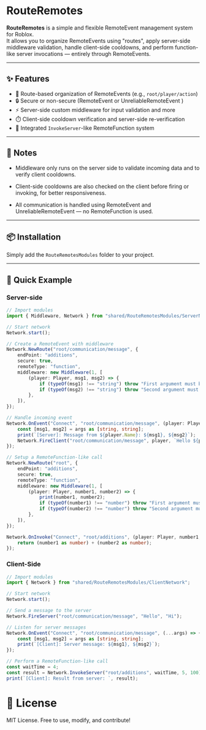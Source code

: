 # RouteRemotes

**RouteRemotes** is a simple and flexible RemoteEvent management system for Roblox.  
It allows you to organize RemoteEvents using "routes", apply server-side middleware validation, handle client-side cooldowns, and perform function-like server invocations — entirely through RemoteEvents.

---

## ✨ Features

- 📂 Route-based organization of RemoteEvents (e.g., `root/player/action`)
- 🔒 Secure or non-secure (RemoteEvent or UnreliableRemoteEvent )
- ⚡ Server-side custom middleware for input validation and more
- ⏱️ Client-side cooldown verification and server-side re-verification
- 🔁 Integrated `InvokeServer`-like RemoteFunction system
---

## 📖 Notes
- Middleware only runs on the server side to validate incoming data and to verify client cooldowns.

- Client-side cooldowns are also checked on the client before firing or invoking, for better responsiveness.

- All communication is handled using RemoteEvent and UnreliableRemoteEvent — no RemoteFunction is used.

---

## 📦 Installation

Simply add the `RouteRemotesModules` folder to your project.

---

## 🚀 Quick Example

### Server-side

```typescript
// Import modules
import { Middleware, Network } from "shared/RouteRemotesModules/ServerNetwork";

// Start network
Network.start();

// Create a RemoteEvent with middleware
Network.NewRoute("root/communication/message", {
	endPoint: "additions",
	secure: true,
	remoteType: "function",
	middleware: new Middleware(1, [
		(player: Player, msg1, msg2) => {
			if (typeOf(msg1) !== "string") throw "First argument must be a string!";
			if (typeOf(msg2) !== "string") throw "Second argument must be a string!";
		},
	]),
});

// Handle incoming event
Network.OnEvent("Connect", "root/communication/message", (player: Player, ...args) => {
	const [msg1, msg2] = args as [string, string];
	print(`[Server]: Message from ${player.Name}: ${msg1}, ${msg2}`);
	Network.FireClient("root/communication/message", player, `Hello ${player.Name}`, msg2);
});

// Setup a RemoteFunction-like call
Network.NewRoute("root", {
	endPoint: "additions",
	secure: true,
	remoteType: "function",
	middleware: new Middleware(1, [
		(player: Player, number1, number2) => {
			print(number1, number2);
			if (typeOf(number1) !== "number") throw "First argument must be a number!";
			if (typeOf(number2) !== "number") throw "Second argument must be a number!";
		},
	]),
});

Network.OnInvoke("Connect", "root/additions", (player: Player, number1, number2) => {
	return (number1 as number) + (number2 as number);
});

```

### Client-Side
```typescript
// Import modules
import { Network } from "shared/RouteRemotesModules/ClientNetwork";

// Start network
Network.start();

// Send a message to the server
Network.FireServer("root/communication/message", "Hello", "Hi");

// Listen for server messages
Network.OnEvent("Connect", "root/communication/message", (...args) => {
	const [msg1, msg2] = args as [string, string];
	print(`[Client]: Server message: ${msg1}, ${msg2}`);
});

// Perform a RemoteFunction-like call
const waitTime = 4;
const result = Network.InvokeServer("root/additions", waitTime, 5, 100);
print(`[Client]: Result from server: `, result);

```

# 🔗 License
MIT License. Free to use, modify, and contribute!

